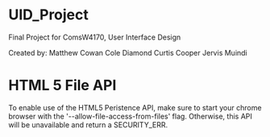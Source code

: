 UID_Project
===========

Final Project for ComsW4170, User Interface Design

Created by:
Matthew Cowan
Cole Diamond
Curtis Cooper
Jervis Muindi

HTML 5 File API
===============
To enable use of the HTML5 Peristence API, make sure to start your chrome browser with the '--allow-file-access-from-files' flag. 
Otherwise, this API will be unavailable and return a SECURITY_ERR. 